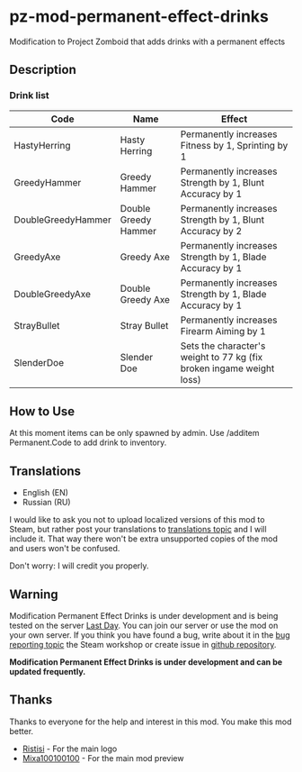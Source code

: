# pz-mod-permanent-effect-drinks
Modification to Project Zomboid that adds drinks with a permanent effects

## Description

### Drink list

Code               | Name                 | Effect
------------------ | -------------------- | -------------
HastyHerring       | Hasty Herring        | Permanently increases Fitness by 1, Sprinting by 1
GreedyHammer       | Greedy Hammer        | Permanently increases Strength by 1, Blunt Accuracy by 1
DoubleGreedyHammer | Double Greedy Hammer | Permanently increases Strength by 1, Blunt Accuracy by 2
GreedyAxe          | Greedy Axe           | Permanently increases Strength by 1, Blade Accuracy by 1
DoubleGreedyAxe    | Double Greedy Axe    | Permanently increases Strength by 1, Blade Accuracy by 1
StrayBullet        | Stray Bullet         | Permanently increases Firearm Aiming by 1
SlenderDoe         | Slender Doe          | Sets the character's weight to 77 kg (fix broken ingame weight loss)

## How to Use
At this moment items can be only spawned by admin. Use /additem Permanent.Code to add drink to inventory.

## Translations
* English (EN)
* Russian (RU)

I would like to ask you not to upload localized versions of this mod to Steam, but rather post your translations to 
[translations topic](https://steamcommunity.com/workshop/filedetails/discussion/1866992334/1628538005517020523) and 
I will include it. That way there won't be extra unsupported copies of the mod and users won't be confused.

Don't worry: I will credit you properly.

## Warning
Modification Permanent Effect Drinks is under development and is being tested on the server [Last Day](https://last-day.wargm.ru). You can join our server or use the mod on your own server.
If you think you have found a bug, write about it in the [bug reporting topic](https://steamcommunity.com/workshop/filedetails/discussion/*/*/)
the Steam workshop or create issue in [github repository](https://github.com/game-servers/pz-mod-permanent-effects-drinks).

**Modification Permanent Effect Drinks is under development and can be updated frequently.**

## Thanks
Thanks to everyone for the help and interest in this mod. You make this mod better.

* [Ristisi](https://steamcommunity.com/profiles/76561198198109711) - For the main logo
* [Mixa100100100](https://steamcommunity.com/profiles/76561198028625569) - For the main mod preview
